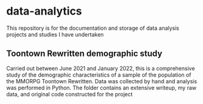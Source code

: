 # data-analytics
This repository is for the documentation and storage of data analysis projects and studies I have undertaken

## Toontown Rewritten demographic study
Carried out between June 2021 and January 2022, this is a comprehensive study of the demographic characteristics of a sample of the population of the MMORPG Toontown Rewritten. Data was collected by hand and analysis was performed in Python. The folder contains an extensive writeup, my raw data, and original code constructed for the project

